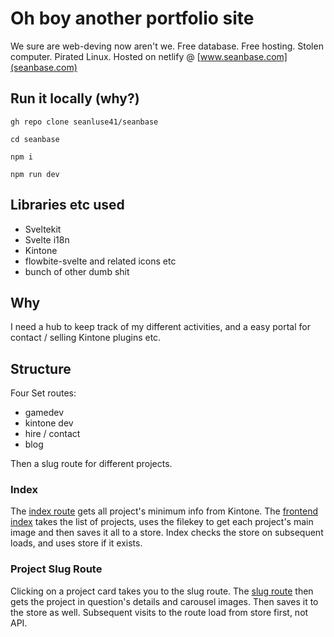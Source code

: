 # Oh boy another portfolio site

We sure are web-deving now aren't we. Free database. Free hosting. Stolen computer. Pirated Linux.
Hosted on netlify @ [www.seanbase.com](seanbase.com)

## Run it locally (why?)

``` shell
gh repo clone seanluse41/seanbase

cd seanbase

npm i

npm run dev
```

## Libraries etc used

- Sveltekit
- Svelte i18n
- Kintone
- flowbite-svelte and related icons etc
- bunch of other dumb shit

## Why

I need a hub to keep track of my different activities, and a easy portal for contact / selling Kintone plugins etc.

## Structure

Four Set routes:

- gamedev
- kintone dev
- hire / contact
- blog

Then a slug route for different projects.

### Index

The [index route](./src/routes/+server.js) gets all project's minimum info from Kintone.
The [frontend index](./src/routes/+page.svelte) takes the list of projects, uses the filekey to get each project's main image and then saves it all to a store. Index checks the store on subsequent loads, and uses store if it exists.

### Project Slug Route

Clicking on a project card takes you to the slug route. The [slug route](./src/routes/[slug]/+page.js) then gets the project in question's details and carousel images. Then saves it to the store as well. Subsequent visits to the route load from store first, not API.